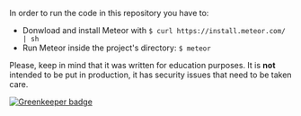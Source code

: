 In order to run the code in this repository you have to:
- Donwload and install Meteor with `$ curl https://install.meteor.com/ | sh`
- Run Meteor inside the project's directory: `$ meteor`

Please, keep in mind that it was written for education purposes. It is **not** intended to be put in production, it has security issues that need to be taken care.


[![Greenkeeper badge](https://badges.greenkeeper.io/viniciusCamargo/meteor-simple-todo.svg)](https://greenkeeper.io/)